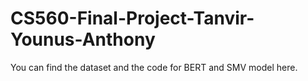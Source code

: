 # CS560-Final-Project-Tanvir-Younus-Anthony
You can find the dataset and the code for BERT and SMV model here.
